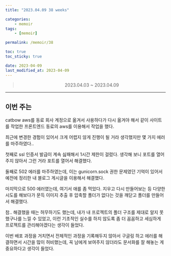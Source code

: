 ```yaml
---
title: "2023.04.09 38 weeks"

categories:
    - memoir
tags:
    - [memoir]

permalink: /memoir/38

toc: true
toc_sticky: true

date: 2023-04-09
last_modified_at: 2023-04-09
---
```


> <center> 2023.04.03 ~ 2023.04.09 </center>

---

## 이번 주는

catbow aws를 동료 회사 계정으로 옮겨서 사용하다가 다시 옮겨야 해서 같이 사이트를 작업한 프론트엔드 동료의 aws를 이용해서 작업을 했다.

최근에 변경한 경험이 있어서 크게 어렵지 않게 진행이 될 거라 생각했지만 몇 가지 에러를 마주하였다..

첫째로 ssl 인증서 발급이 계속 싪패해서 1시간 제한이 걸렸다. 생각해 보니 포트를 열어주지 않아서 그런 거라 포트를 열어서 해결했다.

둘째로 502 에러를 마주하였는데, 이는 gunicorn.sock 권한 문제였던 기억이 있어서 예전에 정리한 내 블로그 게시글을 이용해서 해결했다.

마지막으로 500 에러였는데, 여기서 애를 좀 먹었다. 지우고 다시 만들어보는 등 다양한 시도를 해보다가 문득 이미지 추출 후 압축할 폴더가 없다는 것을 깨닫고 폴더를 만들어서 해결했다.

참.. 해결했을 때는 허무하기도 했는데, 내가 내 프로젝트의 폴더 구조를 제대로 알지 못했구나를 느낄 수 있었고, 이런 기초적인 실수를 하지 않도록 좀 더 꼼꼼하고 세심하게 프로젝트를 관리해야겠다는 생각이 들었다.

이번 배포 과정을 거치면서 전체적인 과정을 기록해두지 않아서 구글링 하고 에러를 해결하면서 시간을 많이 허비했는데, 꼭 남에게 보여주지 않더라도 문서화를 잘 해놓는 게 중요하다고 생각이 들었다.

